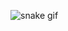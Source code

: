 ![snake gif](https://github.com/Outcast001/Outcast001/blob/output/hub-contribution-grid-snake.svg)

